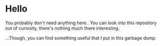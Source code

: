 # Hello

You probably don't need anything here.. You can look into this repository out of curiosity, there's nothing much there interesting.

...Though, you can find something useful that I put in this garbage dump.
